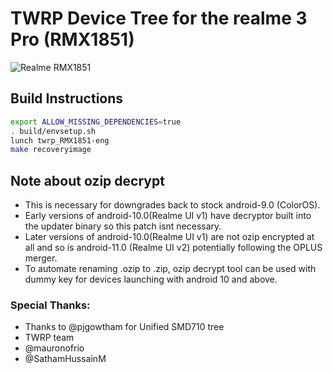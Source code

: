 # TWRP Device Tree for the realme 3 Pro (RMX1851)

![Realme RMX1851](https://static.realme.net/page/realme-3-pro/images/pc/8-Speedway-Design-id-1-9a68411c86.png)

## Build Instructions
```sh
export ALLOW_MISSING_DEPENDENCIES=true
. build/envsetup.sh
lunch twrp_RMX1851-eng
make recoveryimage
```


## Note about ozip decrypt
* This is necessary for downgrades back to stock android-9.0 (ColorOS).
* Early versions of android-10.0(Realme UI v1) have decryptor built into the updater binary so this patch isnt necessary.
* Later versions of android-10.0(Realme UI v1) are not ozip encrypted at all and so is android-11.0 (Realme UI v2) potentially following the OPLUS merger.
* To automate renaming .ozip to .zip, ozip decrypt tool can be used with dummy key for devices launching with android 10 and above.

### Special Thanks:
- Thanks to @pjgowtham for Unified SMD710 tree
- TWRP team
- @mauronofrio
- @SathamHussainM
